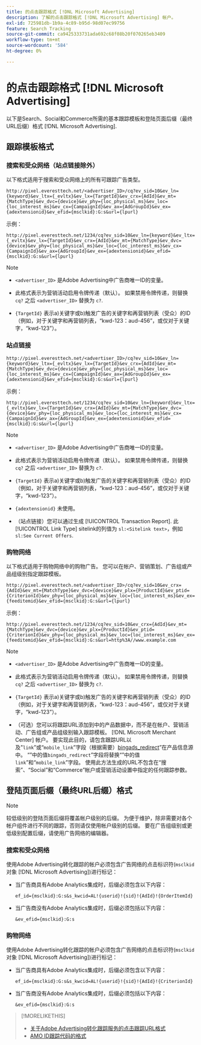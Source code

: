 ```yaml
---
title: 的点击跟踪格式 [!DNL Microsoft Advertising]
description: 了解的点击跟踪格式 [!DNL Microsoft Advertising] 帐户。
exl-id: 725981db-1b9a-4c89-b95d-98d07ec99756
feature: Search Tracking
source-git-commit: ca9425333731ada692c68f08b20f070265eb3409
workflow-type: tm+mt
source-wordcount: '584'
ht-degree: 0%

---
```


# 的点击跟踪格式 [!DNL Microsoft Advertising]

以下是Search、Social和Commerce所需的基本跟踪模板和登陆页面后缀（最终URL后缀）格式 [!DNL Microsoft Advertising].

## 跟踪模板格式

### 搜索和受众网络（站点链接除外）

以下格式适用于搜索和受众网络上的所有可跟踪广告类型。

`http://pixel.everesttech.net/<advertiser_ID>/cq?ev_sid=10&ev_ln={keyword}&ev_ltx={_evltx}&ev_lx={TargetId}&ev_crx={AdId}&ev_mt={MatchType}&ev_dvc={device}&ev_phy={loc_physical_ms}&ev_loc={loc_interest_ms}&ev_cx={CampaignId}&ev_ax={AdGroupId}&ev_ex={adextensionid}&ev_efid={msclkid}:G:s&url={lpurl}`

示例：

`http://pixel.everesttech.net/1234/cq?ev_sid=10&ev_ln={keyword}&ev_ltx={_evltx}&ev_lx={TargetId}&ev_crx={AdId}&ev_mt={MatchType}&ev_dvc={device}&ev_phy={loc_physical_ms}&ev_loc={loc_interest_ms}&ev_cx={CampaignId}&ev_ax={AdGroupId}&ev_ex={adextensionid}&ev_efid={msclkid}:G:s&url={lpurl}`

>[!NOTE]
>
>* `<advertiser_ID>` 是Adobe Advertising中广告商唯一ID的变量。
>
>* 此格式表示为营销活动启用令牌传递（默认）。 如果禁用令牌传递，则替换 `cq?` 之后 `<advertiser_ID>` 替换为 `c?`.
>
>* `{TargetId}` 表示a)关键字或b)触发广告的关键字和再营销列表（受众）的ID（例如，对于关键字和再营销列表，“kwd-123：aud-456”，或仅对于关键字，“kwd-123”）。

### 站点链接

`http://pixel.everesttech.net/<advertiser_ID>/cq?ev_sid=10&ev_ln={keyword}&ev_ltx={_evltx}&ev_lx={TargetId}&ev_crx={AdId}&ev_mt={MatchType}&ev_dvc={device}&ev_phy={loc_physical_ms}&ev_loc={loc_interest_ms}&ev_cx={CampaignId}&ev_ax={AdGroupId}&ev_ex={adextensionid}&ev_efid={msclkid}:G:s&url={lpurl}`

示例：

`http://pixel.everesttech.net/1234/cq?ev_sid=10&ev_ln={keyword}&ev_ltx={_evltx}&ev_lx={TargetId}&ev_crx={AdId}&ev_mt={MatchType}&ev_dvc={device}&ev_phy={loc_physical_ms}&ev_loc={loc_interest_ms}&ev_cx={CampaignId}&ev_ax={AdGroupId}&ev_ex={adextensionid}&ev_efid={msclkid}:G:s&url={lpurl}`

>[!NOTE]
>
>* `<advertiser_ID>` 是Adobe Advertising中广告商唯一ID的变量。
>
>* 此格式表示为营销活动启用令牌传递（默认）。 如果禁用令牌传递，则替换 `cq?` 之后 `<advertiser_ID>` 替换为 `c?`.
>
>* `{TargetId}` 表示a)关键字或b)触发广告的关键字和再营销列表（受众）的ID（例如，对于关键字和再营销列表，“kwd-123：aud-456”，或仅对于关键字，“kwd-123”）。
>
>* `{adextensionid}` 未使用。
>
>* （站点链接）您可以通过生成 [!UICONTROL Transaction Report]. 此 [!UICONTROL Link Type] sitelink的列值为 `sl:<Sitelink text>`，例如 `sl:See Current Offers`.

### 购物网络

以下格式适用于购物网络中的购物广告。 您可以在帐户、营销策划、广告组或产品组级别指定跟踪模板。

`http://pixel.everesttech.net/<advertiser_ID>/cq?ev_sid=10&ev_crx={AdId}&ev_mt={MatchType}&ev_dvc={device}&ev_plx={ProductId}&ev_ptid={CriterionId}&ev_phy={loc_physical_ms}&ev_loc={loc_interest_ms}&ev_ex={feeditemid}&ev_efid={msclkid}:G:s&url={lpurl}`

示例：

`http://pixel.everesttech.net/1234/cq?ev_sid=10&ev_crx={AdId}&ev_mt={MatchType}&ev_dvc={device}&ev_plx={ProductId}&ev_ptid={CriterionId}&ev_phy={loc_physical_ms}&ev_loc={loc_interest_ms}&ev_ex={feeditemid}&ev_efid={msclkid}:G:s&url=http%3A//www.example.com`

>[!NOTE]
>
>* `<advertiser_ID>` 是Adobe Advertising中广告商唯一ID的变量。
>
>* 此格式表示为营销活动启用令牌传递（默认）。 如果禁用令牌传递，则替换 `cq?` 之后 `<advertiser_ID>` 替换为 `c?`.
>
>* `{TargetId}` 表示a)关键字或b)触发广告的关键字和再营销列表（受众）的ID（例如，对于关键字和再营销列表，“kwd-123：aud-456”，或仅对于关键字，“kwd-123”）。
>
>* （可选）您可以将跟踪URL添加到中的产品数据中，而不是在帐户、营销活动、广告组或产品组级别输入跟踪模板。 [!DNL Microsoft Merchant Center] 帐户。 要实现此目的，请包含跟踪URL以及&quot;`link`”或“`mobile_link`”字段（根据需要）[bingads_redirect](https://help.bingads.microsoft.com/#apex/3/en/51084/0)”在产品信息源中。 “”中的值`bingads_redirect`”字段将替换“”中的值`link`”和“`mobile_link`”字段。 使用此方法生成的URL不包含在“搜索”、“Social”和“Commerce”帐户或营销活动设置中指定的任何跟踪参数。

## 登陆页面后缀（最终URL后缀）格式

>[!NOTE]
>
>较低级别的登陆页面后缀将覆盖帐户级别的后缀。 为便于维护，除非需要对各个帐户组件进行不同的跟踪，否则请仅使用帐户级别的后缀。 要在广告组级别或更低级别配置后缀，请使用广告网络的编辑器。

### 搜索和受众网络

使用Adobe Advertising转化跟踪的帐户必须包含广告网络的点击标识符(`msclkid` 对象 [!DNL Microsoft Advertising])进行标记：

* 当广告商具有Adobe Analytics集成时，后缀必须包含以下内容：

  `ef_id={msclkid}:G:s&s_kwcid=AL!{userid}!{sid}!{AdId}!{OrderItemId}`

* 当广告商没有Adobe Analytics集成时，后缀必须包括以下内容：

  `&ev_efid={msclkid}:G:s`

### 购物网络

使用Adobe Advertising转化跟踪的帐户必须包含广告网络的点击标识符(`msclkid` 对象 [!DNL Microsoft Advertising])进行标记：

* 当广告商具有Adobe Analytics集成时，后缀必须包含以下内容：

  `ef_id={msclkid}:G:s&s_kwcid=AL!{userid}!{sid}!{AdId}!{CriterionId}`

* 当广告商没有Adobe Analytics集成时，后缀必须包括以下内容：

  `&ev_efid={msclkid}:G:s`

>[!MORELIKETHIS]
>
>* [关于Adobe Advertising转化跟踪服务的点击跟踪URL格式](formats-click-tracking-about.md)
>* [AMO ID跟踪代码的格式](amo-id-tracking-parameter.md)
